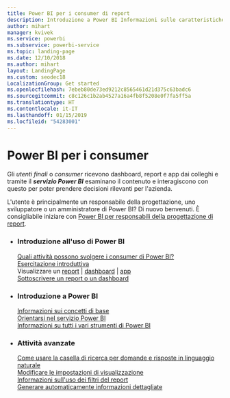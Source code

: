 ```yaml
---
title: Power BI per i consumer di report
description: Introduzione a Power BI Informazioni sulle caratteristiche e le funzionalità di Power BI e sulle potenzialità offerte per i consumer e gli utenti finali di Power BI.
author: mihart
manager: kvivek
ms.service: powerbi
ms.subservice: powerbi-service
ms.topic: landing-page
ms.date: 12/10/2018
ms.author: mihart
layout: LandingPage
ms.custom: seodec18
LocalizationGroup: Get started
ms.openlocfilehash: 7ebeb80de73ed9212c8565461d21d375c63badc6
ms.sourcegitcommit: c8c126c1b2ab4527a16a4fb8f5208e0f7fa5ff5a
ms.translationtype: HT
ms.contentlocale: it-IT
ms.lasthandoff: 01/15/2019
ms.locfileid: "54283001"
---
```

# <a name="power-bi-for-consumers"></a>Power BI per i consumer
Gli *utenti finali* o *consumer* ricevono dashboard, report e app dai colleghi e tramite il ***servizio Power BI*** esaminano il contenuto e interagiscono con questo per poter prendere decisioni rilevanti per l'azienda.

L'utente è principalmente un responsabile della progettazione, uno sviluppatore o un amministratore di Power BI? Di nuovo benvenuti. È consigliabile iniziare con [Power BI per responsabili della progettazione di report](../power-bi-creator-landing.md).

<ul class="panelContent cardsF"> 
              <li> 
                             <div class="cardSize"> 
                                           <div class="cardPadding"> 
                                                          <div class="card"> 
                                                                        <div class="cardText"> 
                                                                                      <h3>Introduzione all'uso di Power BI</h3> 
                                                                                      <p></p>
                                                                                            <a href="end-user-consumer.md">Quali attività possono svolgere i consumer di Power BI?</a><br/> 
                                                                                            <a href="../service-get-started.md">Esercitazione introduttiva</a><br/>
Visualizzare un <a href="end-user-report-open.md">report</a> | <a href="end-user-dashboard-open.md">dashboard</a> | <a href="end-user-apps.md">app</a><br/> 
                                                                                            <!--<a href="end-user-collaborate.md">Collaborate</a><br/> -->
                                                                                            <a href="end-user-subscribe.md">Sottoscrivere un report o un dashboard</a><br/> 
                                                                        </div> 
                                                          </div> 
                                           </div> 
                             </div> 
              </li>
              <li> 
                             <div class="cardSize"> 
                                           <div class="cardPadding"> 
                                                          <div class="card"> 
                                                                        <div class="cardText"> 
                                                                                      <h3>Introduzione a Power BI</h3> 
                                                                                      <p></p>
                                                                                            <a href="end-user-basic-concepts.md">Informazioni sui concetti di base</a><br/>
                                                                                            <a href="end-user-experience.md">Orientarsi nel servizio Power BI</a><br/> 
                                                                                            <a href="../power-bi-overview.md">Informazioni su tutti i vari strumenti di Power BI</a><br/> 
                                                                                            <!--<a href="end-user-faq.md">FAQ: Frequently Asked Questions</a> -->
                                                                        </div> 
                                                          </div> 
                                           </div> 
                             </div> 
              </li>
              <li> 
                             <div class="cardSize"> 
                                           <div class="cardPadding"> 
                                                          <div class="card"> 
                                                                        <div class="cardText"> 
                                                                                      <h3>Attività avanzate</h3> 
                                                                                      <p></p>
                                                                                            <a href="end-user-q-and-a.md">Come usare la casella di ricerca per domande e risposte in linguaggio naturale</a><br/> 
                                                                                            <a href="end-user-focus.md">Modificare le impostazioni di visualizzazione</a><br/> 
                                                                                            <a href="end-user-report-filter.md">Informazioni sull'uso dei filtri del report</a><br> 
                                                                                            <a href="end-user-insights.md">Generare automaticamente informazioni dettagliate</a><br/> 
                                                                        </div> 
                                                          </div> 
                                           </div> 
                             </div> 
              </li>
</ul>



